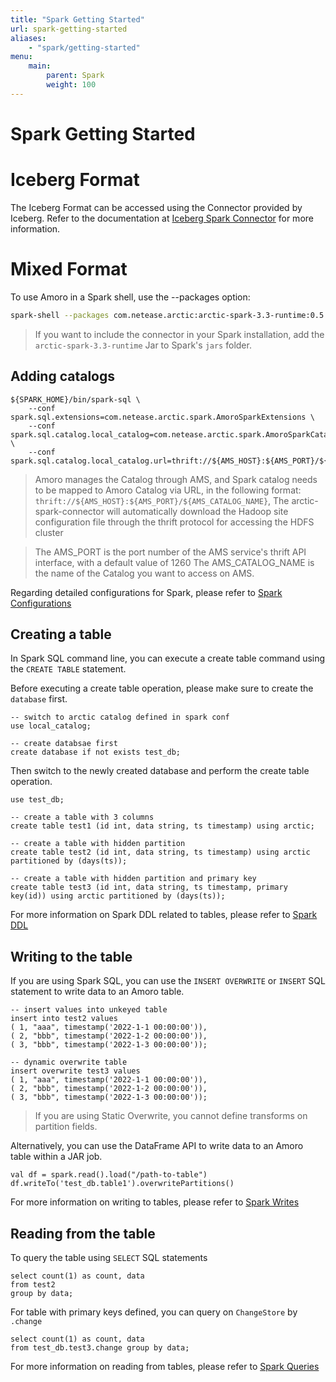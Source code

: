 ```yaml
---
title: "Spark Getting Started"
url: spark-getting-started
aliases:
    - "spark/getting-started"
menu:
    main:
        parent: Spark
        weight: 100
---
```

# Spark Getting Started
# Iceberg Format

The Iceberg Format can be accessed using the Connector provided by Iceberg.
Refer to the documentation at [Iceberg Spark Connector](https://iceberg.apache.org/docs/latest/getting-started/) 
for more information.

# Mixed Format


To use Amoro in a Spark shell, use the --packages option:

```bash
spark-shell --packages com.netease.arctic:arctic-spark-3.3-runtime:0.5.0
```

> If you want to include the connector in your Spark installation, add the `arctic-spark-3.3-runtime` Jar to
> Spark's `jars` folder.

## Adding catalogs

```
${SPARK_HOME}/bin/spark-sql \
    --conf spark.sql.extensions=com.netease.arctic.spark.AmoroSparkExtensions \
    --conf spark.sql.catalog.local_catalog=com.netease.arctic.spark.AmoroSparkCatalog \
    --conf spark.sql.catalog.local_catalog.url=thrift://${AMS_HOST}:${AMS_PORT}/${AMS_CATALOG_NAME}
```

> Amoro manages the Catalog through AMS, and Spark catalog needs to be mapped to Amoro Catalog via URL, 
> in the following format:
> `thrift://${AMS_HOST}:${AMS_PORT}/${AMS_CATALOG_NAME}`, 
> The arctic-spark-connector will automatically download the Hadoop site configuration file through 
> the thrift protocol for accessing the HDFS cluster

>
> The AMS_PORT is the port number of the AMS service's thrift API interface, with a default value of 1260
> The AMS_CATALOG_NAME is the name of the Catalog you want to access on AMS.

Regarding detailed configurations for Spark, please refer to [Spark Configurations](../spark-configuration/)


## Creating a table

In Spark SQL command line, you can execute a create table command using the `CREATE TABLE` statement.

Before executing a create table operation, please make sure to create the `database` first.

```
-- switch to arctic catalog defined in spark conf
use local_catalog;

-- create databsae first 
create database if not exists test_db;
```

Then switch to the newly created database and perform the create table operation.

```
use test_db;

-- create a table with 3 columns
create table test1 (id int, data string, ts timestamp) using arctic;

-- create a table with hidden partition
create table test2 (id int, data string, ts timestamp) using arctic partitioned by (days(ts));

-- create a table with hidden partition and primary key
create table test3 (id int, data string, ts timestamp, primary key(id)) using arctic partitioned by (days(ts));
```

For more information on Spark DDL related to tables, please refer to [Spark DDL](../spark-ddl/)

## Writing to the table

If you are using Spark SQL, you can use the `INSERT OVERWRITE` or `INSERT` SQL statement to write data to an Amoro table.

```
-- insert values into unkeyed table
insert into test2 values 
( 1, "aaa", timestamp('2022-1-1 00:00:00')),
( 2, "bbb", timestamp('2022-1-2 00:00:00')),
( 3, "bbb", timestamp('2022-1-3 00:00:00'));

-- dynamic overwrite table 
insert overwrite test3 values 
( 1, "aaa", timestamp('2022-1-1 00:00:00')),
( 2, "bbb", timestamp('2022-1-2 00:00:00')),
( 3, "bbb", timestamp('2022-1-3 00:00:00'));
```


> If you are using Static Overwrite, you cannot define transforms on partition fields.

Alternatively, you can use the DataFrame API to write data to an Amoro table within a JAR job.

``` 
val df = spark.read().load("/path-to-table")
df.writeTo('test_db.table1').overwritePartitions()
```

For more information on writing to tables, please refer to [Spark Writes](../spark-writes/)

## Reading from the table

To query the table using `SELECT` SQL statements

``` 
select count(1) as count, data 
from test2 
group by data;
```

For table with primary keys defined, you can query on `ChangeStore` by `.change` 

``` 
select count(1) as count, data
from test_db.test3.change group by data;
```


For more information on reading from tables, please refer to [Spark Queries](../spark-queries/)
